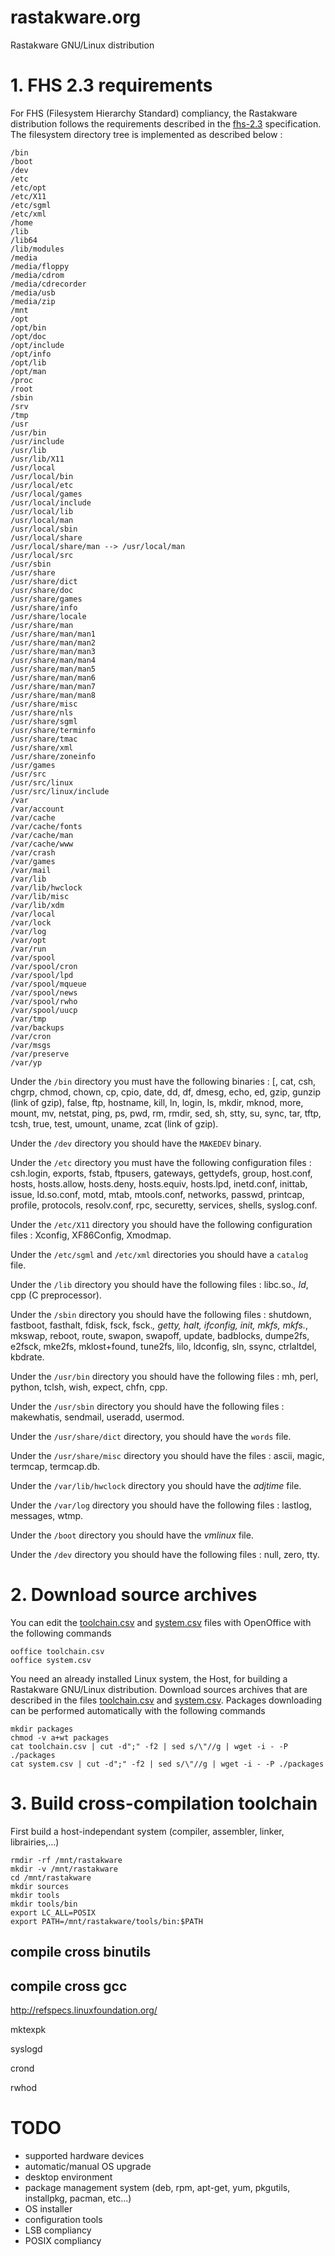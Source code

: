 rastakware.org
==============

Rastakware GNU/Linux distribution

# 1. FHS 2.3 requirements

For FHS (Filesystem Hierarchy Standard) compliancy, the Rastakware distribution follows the requirements
described in the [fhs-2.3](http://refspecs.linuxfoundation.org/FHS_2.3/fhs-2.3.html) specification. The
filesystem directory tree is implemented as described below :

    /bin
    /boot
    /dev
    /etc
    /etc/opt
    /etc/X11
    /etc/sgml
    /etc/xml
    /home
    /lib
    /lib64
    /lib/modules
    /media
    /media/floppy
    /media/cdrom
    /media/cdrecorder
    /media/usb
    /media/zip
    /mnt
    /opt
    /opt/bin
    /opt/doc
    /opt/include
    /opt/info
    /opt/lib
    /opt/man
    /proc
    /root
    /sbin
    /srv
    /tmp
    /usr
    /usr/bin
    /usr/include
    /usr/lib
    /usr/lib/X11
    /usr/local
    /usr/local/bin
    /usr/local/etc
    /usr/local/games
    /usr/local/include
    /usr/local/lib
    /usr/local/man
    /usr/local/sbin
    /usr/local/share
    /usr/local/share/man --> /usr/local/man
    /usr/local/src
    /usr/sbin
    /usr/share
    /usr/share/dict
    /usr/share/doc
    /usr/share/games
    /usr/share/info
    /usr/share/locale
    /usr/share/man
    /usr/share/man/man1
    /usr/share/man/man2
    /usr/share/man/man3
    /usr/share/man/man4
    /usr/share/man/man5
    /usr/share/man/man6
    /usr/share/man/man7
    /usr/share/man/man8
    /usr/share/misc
    /usr/share/nls
    /usr/share/sgml
    /usr/share/terminfo
    /usr/share/tmac
    /usr/share/xml
    /usr/share/zoneinfo
    /usr/games
    /usr/src
    /usr/src/linux
    /usr/src/linux/include
    /var
    /var/account
    /var/cache
    /var/cache/fonts
    /var/cache/man
    /var/cache/www
    /var/crash
    /var/games
    /var/mail
    /var/lib
    /var/lib/hwclock
    /var/lib/misc
    /var/lib/xdm
    /var/local
    /var/lock
    /var/log
    /var/opt
    /var/run
    /var/spool
    /var/spool/cron
    /var/spool/lpd
    /var/spool/mqueue
    /var/spool/news
    /var/spool/rwho
    /var/spool/uucp
    /var/tmp
    /var/backups
    /var/cron
    /var/msgs
    /var/preserve
    /var/yp

Under the `/bin` directory you must have the following binaries :
[, cat, csh, chgrp, chmod, chown, cp, cpio, date, dd, df, dmesg, echo, ed, gzip, gunzip (link of gzip), false, ftp,
hostname, kill, ln, login, ls, mkdir, mknod, more, mount, mv, netstat, ping, ps,
pwd, rm, rmdir, sed, sh, stty, su, sync, tar, tftp, tcsh, true, test, umount, uname, zcat (link of gzip).

Under the `/dev` directory you should have the `MAKEDEV` binary.

Under the `/etc` directory you must have the following configuration files :
csh.login, exports, fstab, ftpusers, gateways, gettydefs, group, host.conf, hosts,
hosts.allow, hosts.deny, hosts.equiv, hosts.lpd, inetd.conf, inittab, issue, ld.so.conf,
motd, mtab, mtools.conf, networks, passwd, printcap, profile, protocols, resolv.conf, rpc,
securetty, services, shells, syslog.conf. 

Under the `/etc/X11` directory you should have the following configuration files :
Xconfig, XF86Config, Xmodmap.

Under the `/etc/sgml` and `/etc/xml` directories you should have a `catalog` file.

Under the `/lib` directory you should have the following files :
libc.so.*, ld*, cpp (C preprocessor).

Under the `/sbin` directory you should have the following files :
shutdown, fastboot, fasthalt, fdisk, fsck, fsck.*, getty, halt, ifconfig,
init, mkfs, mkfs.*, mkswap, reboot, route, swapon, swapoff, update, badblocks,
dumpe2fs, e2fsck, mke2fs, mklost+found, tune2fs, lilo, ldconfig, sln, ssync,
ctrlaltdel, kbdrate.

Under the `/usr/bin` directory you should have the following files :
mh, perl, python, tclsh, wish, expect, chfn, cpp.

Under the `/usr/sbin` directory you should have the following files :
makewhatis, sendmail, useradd, usermod.

Under the `/usr/share/dict` directory, you should have the `words` file.

Under the `/usr/share/misc` directory you should have the files :
ascii, magic, termcap, termcap.db.

Under the `/var/lib/hwclock` directory you should have the *adjtime* file.

Under the `/var/log` directory you should have the following files :
lastlog, messages, wtmp.

Under the `/boot` directory you should have the *vmlinux* file. 

Under the `/dev` directory you should have the following files :
null, zero, tty.


# 2. Download source archives

You can edit the [toolchain.csv](./toolchain.csv) and [system.csv](./system.csv) files with OpenOffice
with the following commands

    ooffice toolchain.csv
    ooffice system.csv

You need an already installed Linux system, the Host, for building a Rastakware GNU/Linux distribution.
Download sources archives that are described in the files [toolchain.csv](./toolchain.csv) and
[system.csv](./system.csv). Packages downloading can be performed automatically with the following commands

    mkdir packages
    chmod -v a+wt packages
    cat toolchain.csv | cut -d";" -f2 | sed s/\"//g | wget -i - -P ./packages
    cat system.csv | cut -d";" -f2 | sed s/\"//g | wget -i - -P ./packages

# 3. Build cross-compilation toolchain

First build a host-independant system (compiler, assembler, linker, librairies,...)

    rmdir -rf /mnt/rastakware
    mkdir -v /mnt/rastakware
    cd /mnt/rastakware
    mkdir sources
    mkdir tools
    mkdir tools/bin
    export LC_ALL=POSIX
    export PATH=/mnt/rastakware/tools/bin:$PATH

## compile cross binutils

## compile cross gcc













http://refspecs.linuxfoundation.org/


mktexpk

syslogd

crond

rwhod



# TODO

- supported hardware devices
- automatic/manual OS upgrade
- desktop environment
- package management system (deb, rpm, apt-get, yum, pkgutils, installpkg, pacman, etc...)
- OS installer
- configuration tools
- LSB compliancy
- POSIX compliancy


